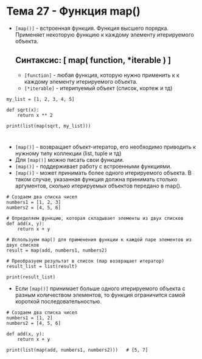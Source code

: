 # Тема 27 - Функция map()

- `[map()]` - встроенная функция. Функция высшего порядка. Применяет некоторую функцию к каждому элементу итерируемого объекта.
  
  ## Синтаксис: [ map( function, *iterable ) ]

     - `[function]` - любая функция, которую нужно применить к к каждому элементу итерируемого объекта.
     - `[*iterable]` - итерипуемый объект (список, кортеж и тд)
```
my_list = [1, 2, 3, 4, 5]

def sqrt(x):
    return x ** 2

print(list(map(sqrt, my_list)))
```
#
- `[map()]` - возвращает объект-итератор, его необходимо приводить к нужному типу коллекции (list, tuple и тд)
- Для `[map()]` можно писать свои функции.
- `[map()]` - поддерживает работу с встроенными функциями.
- `[map()]` - может принимать более одного итерируемого объекта. В таком случае, указанная функция должна принимать столько аргументов, сколько итерируемых объектов передано в map().
```
# Создаем два списка чисел
numbers1 = [1, 2, 3]
numbers2 = [4, 5, 6]

# Определяем функцию, которая складывает элементы из двух списков
def add(x, y):
    return x + y

# Используем map() для применения функции к каждой паре элементов из двух списков
result = map(add, numbers1, numbers2)

# Преобразуем результат в список (map возвращает итератор)
result_list = list(result)

print(result_list)
```
- Если `[map()]` принимает больше одного итерируемого объекта с разным количеством элементов, то функция ограничится самой короткой последовательностью.
```
# Создаем два списка чисел
numbers1 = [1, 2]
numbers2 = [4, 5, 6]

def add(x, y):
    return x + y

print(list(map(add, numbers1, numbers2)))   # [5, 7]

```

